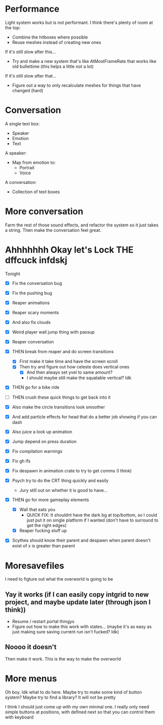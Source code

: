 # Performance

Light system works but is not performant. I think there's plenty of room at the top:

- Combine the hitboxes where possible
- Reuse meshes instead of creating new ones

If it's still slow after this...

- Try and make a new system that's like AtMostFrameRate that works like old bullettime (this helps a little not a lot)

If it's still slow after that...

- Figure out a way to only recalculate meshes for things that have changed (hard)

# Conversation

A single text box:

- Speaker
- Emotion
- Text

A speaker:

- Map from emotion to:
    - Portrait
    - Voice

A conversation:

- Collection of text boxes

# More conversation

Farm the rest of those sound effects, and refactor the system so it just takes a string. Then make the conversation feel great.

# Ahhhhhhh Okay let's Lock THE dffcuck infdskj

Tonight
- [x] Fix the conversation bug
- [x] Fix the pushing bug
- [x] Reaper animations
- [x] Reaper scary moments
- [x] And also fix clouds
- [x] Weird player wall jump thing with passup
- [x] Reaper conversation

- [x] THEN break from reaper and do screen transitions
    - [x] First make it take time and have the screen scroll
    - [x] Then try and figure out how celeste does vertical ones
        - [x] And then always set yvel to same amount?
        - I should maybe still make the squatable vertical? Idk

- [x] THEN go for a bike ride

- [ ] THEN crush these quick things to get back into it
- [x] Also make the circle transitions look smoother
- [x] And add particle effects for head that do a better job showing if you can dash
- [x] Also juice a look up animation
- [x] Jump depend on press duration
- [x] Fix compilation warnings
- [x] Fix gh lfs
- [x] Fix despawn in animation crate to try to get comms (I think)

- [x] Psych try to do the CRT thing quickly and easily
    - Jury still out on whether it is good to have...

- [x] THEN go for more gameplay elements
    - [x] Wall that eats you
        - QUICK FIX: It shouldnt have the dark bg at top/bottom, so I could just put it on single platform if I wanted (don't have to surround to get the right edges)
    - [x] Reaper fucking stuff up

- [x] Scythes should know their parent and despawn when parent doesn't exist of x is greater than parent

# Moresavefiles

I need to figture out what the overworld is going to be

## Yay it works (if I can easily copy intgrid to new project, and maybe update later (through json I think))

- Resume / restart portal thingys
- Figure out how to make this work with states... (maybe it's as easy as just making sure saving current run isn't fucked? Idk)

## Noooo it doesn't

Then make it work. This is the way to make the overworld

# More menus

Oh boy. Idk what to do here. Maybe try to make some kind of button system? Maybe try to find a library? It will not be pretty

I think I should just come up with my own minmal one. I really only need simple buttons at positions, with defined next so that you can control them with keyboard
